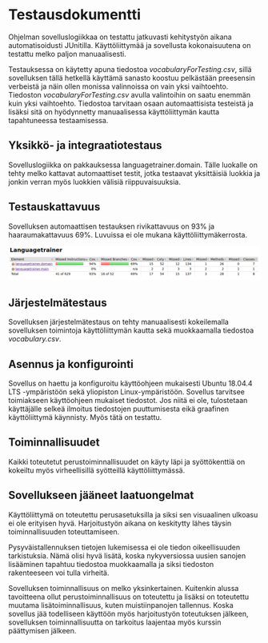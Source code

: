 # Testausdokumentti

Ohjelman sovelluslogiikkaa on testattu jatkuvasti kehitystyön aikana automatisoidusti JUnitilla. Käyttöliittymää ja sovellusta kokonaisuutena on testattu melko paljon manuaalisesti.

Testauksessa on käytetty apuna tiedostoa *vocabularyForTesting.csv*, sillä sovelluksen tällä hetkellä käyttämä sanasto koostuu pelkästään preesensin verbeistä ja näin ollen monissa valinnoissa on vain yksi vaihtoehto. Tiedoston *vocabularyForTesting.csv* avulla valintoihin on saatu enemmän kuin yksi vaihtoehto. Tiedostoa tarvitaan osaan automaattisista testeistä ja lisäksi sitä on hyödynnetty manuaalisessa käyttöliittymän kautta tapahtuneessa testaamisessa.

## Yksikkö- ja integraatiotestaus

Sovelluslogiikka on pakkauksessa languagetrainer.domain. Tälle luokalle on tehty melko kattavat automaattiset testit, jotka testaavat yksittäisiä luokkia ja jonkin verran myös luokkien välisiä riippuvaisuuksia.

## Testauskattavuus

Sovelluksen automaattisen testauksen rivikattavuus on 93% ja haaraumakattavuus 69%. Luvuissa ei ole mukana käyttöliittymäkerrosta.

![Testauskattavuus](testauskattavuus.png)

## Järjestelmätestaus

Sovelluksen järjestelmätestaus on tehty manuaalisesti kokeilemalla sovelluksen toimintoja käyttöliittymän kautta sekä muokkaamalla tiedostoa *vocabulary.csv*.

## Asennus ja konfigurointi

Sovellus on haettu ja konfiguroitu käyttöohjeen mukaisesti Ubuntu 18.04.4 LTS -ympäristöön sekä yliopiston Linux-ympäristöön. Sovellus tarvitsee toimiakseen käyttöohjeen mukaiset tiedostot. Jos niitä ei ole, tulostetaan käyttäjälle selkeä ilmoitus tiedostojen puuttumisesta eikä graafinen käyttöliittymä käynnisty. Myös tätä on testattu.

## Toiminnallisuudet

Kaikki toteutetut perustoiminnallisuudet on käyty läpi ja syöttökenttiä on kokeiltu myös virheellisillä syötteillä käyttöliittymässä.

## Sovellukseen jääneet laatuongelmat

Käyttöliittymä on toteutettu perusasetuksilla ja siksi sen visuaalinen ulkoasu ei ole erityisen hyvä. Harjoitustyön aikana on keskitytty lähes täysin toiminnallisuuden toteuttamiseen.

Pysyväistallennuksen tietojen lukemisessa ei ole tiedon oikeellisuuden tarkistuksia. Nämä olisi hyvä lisätä, koska nykyversiossa uusien sanojen lisääminen tapahtuu tiedostoa muokkaamalla ja siksi tiedoston rakenteeseen voi tulla virheitä.

Sovelluksen toiminnallisuus on melko yksinkertainen. Kuitenkin alussa tavoitteena ollut perustoiminnallisuus on toteutettu ja lisäksi on toteutettu muutama lisätoiminnallisuus, kuten muistiinpanojen tallennus. Koska sovellus jää todelliseen käyttöön myös harjoitustyön toteutuksen jälkeen, sovelluksen toiminnallisuutta on tarkoitus laajentaa myös kurssin päättymisen jälkeen.
